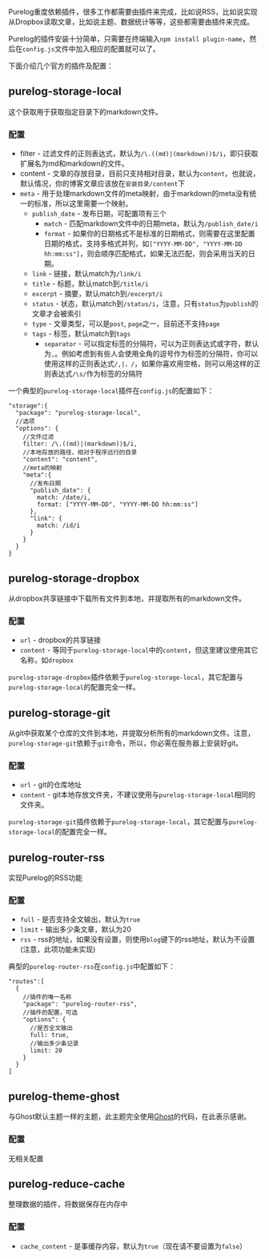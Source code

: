 <!--
Title: 官方插件及配置指南
ID: plugin-configure
Date: 2013-11-06 12:21:00
Status: publish
Type: post
Tags: 配置, 指南, 插件
Excerpt: 介绍官方自带的插件及配置指南，包括支持Dropbox的插件，支持Git的插件，用于本地存储的插件。用于本地缓存的插件，主题插件等。
-->

Purelog重度依赖插件，很多工作都需要由插件来完成，比如说RSS，比如说实现从Dropbox读取文章，比如说主题、数据统计等等，这些都需要由插件来完成。

Purelog的插件安装十分简单，只需要在终端输入`npm install plugin-name`，然后在`config.js`文件中加入相应的配置就可以了。

下面介绍几个官方的插件及配置：

## purelog-storage-local

这个获取用于获取指定目录下的markdown文件。

### 配置

* filter - 过滤文件的正则表达式，默认为`/\.((md)|(markdown))$/i`，即只获取扩展名为md和markdown的文件。
* content - 文章的存放目录，目前只支持相对目录，默认为`content`，也就说，默认情况，你的博客文章应该放在`安装目录/content`下
* `meta` - 用于处理markdown文件的meta映射，由于markdown的meta没有统一的标准，所以这里需要一个映射。
	* `publish_date` - 发布日期，可配置项有三个
		* `match` - 匹配markdown文件中的日期meta，默认为`/publish_date/i`
		* `format` - 如果你的日期格式不是标准的日期格式，则需要在这里配置日期的格式，支持多格式并列，如`["YYYY-MM-DD", "YYYY-MM-DD hh:mm:ss"]`，则会顺序匹配格式，如果无法匹配，则会采用当天的日期。
	* `link` - 链接，默认match为`/link/i`
	* `title` - 标题，默认match到`/title/i`
	* `excerpt` - 摘要，默认match到`/excerpt/i`
	* `status` - 状态，默认match到`/status/i`，注意，只有`status`为`publish`的文章才会被索引
	* `type` - 文章类型，可以是`post`, `page`之一，目前还不支持`page`
	* `tags` - 标签，默认match到`tags`
		* `separator` - 可以指定标签的分隔符，可以为正则表达式或字符，默认为`,`。例如考虑到有些人会使用全角的逗号作为标签的分隔符，你可以使用这样的正则表达式`/,|，/`，如果你喜欢用空格，则可以用这样的正则表达式`/\s/`作为标签的分隔符

一个典型的`purelog-storage-local`插件在`config.js`的配置如下：

    "storage":{
      "package": "purelog-storage-local",
      //选项
      "options": {
        //文件过滤
        filter: /\.((md)|(markdown))$/i,
        //本地存放的路径，相对于程序远行的目录
        "content": "content",
        //meta的映射
        "meta":{
          //发布日期
          "publish_date": {
            match: /date/i,
            format: ["YYYY-MM-DD", "YYYY-MM-DD hh:mm:ss"]
          },
          "link": {
            match: /id/i
          }
        }
      }
    }

## purelog-storage-dropbox

从dropbox共享链接中下载所有文件到本地，并提取所有的markdown文件。

### 配置

* `url` - dropbox的共享链接
* `content` - 等同于`purelog-storage-local`中的`content`，但这里建议使用其它名称，如`dropbox`

`purelog-storage-dropbox`插件依赖于`purelog-storage-local`，其它配置与`purelog-storage-local`的配置完全一样。


## purelog-storage-git

从git中获取某个仓库的文件到本地，并提取分析所有的markdown文件。注意，`purelog-storage-git`依赖于`git`命令，所以，你必需在服务器上安装好git。

### 配置

* `url` - git的仓库地址
* `content` - git本地存放文件夹，不建议使用与`purelog-storage-local`相同的文件夹。

`purelog-storage-git`插件依赖于`purelog-storage-local`，其它配置与`purelog-storage-local`的配置完全一样。

## purelog-router-rss

实现Purelog的RSS功能

### 配置

* `full` - 是否支持全文输出，默认为`true`
* `limit` - 输出多少条文章，默认为20
* `rss` - rss的地址，如果没有设置，则使用`blog`键下的rss地址，默认为不设置(注意，此项功能未实现)

典型的`purelog-router-rss`在`config.js`中配置如下：

    "routes":[
      {
        //插件的唯一名称
        "package": "purelog-router-rss",
        //插件的配置，可选
        "options": {
          //是否全文输出
          full: true,
          //输出多少条记录
          limit: 20
        }
      }
    ]

## purelog-theme-ghost

与Ghost默认主题一样的主题，此主题完全使用[Ghost](http://ghost.org)的代码，在此表示感谢。

### 配置

无相关配置

## purelog-reduce-cache

整理数据的插件，将数据保存在内存中

### 配置

* `cache_content` - 是事缓存内容，默认为`true`（现在请不要设置为`false`）